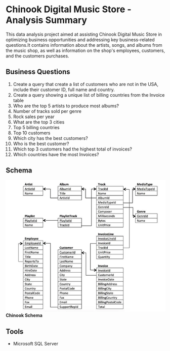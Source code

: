# Chinook Digital Music Store - Analysis Summary

This data analysis project aimed at assisting Chinook Digital Music Store in optimizing business opportunities and addressing key business-related questions.It contains information about the artists, songs, and albums from the music shop, as well as information on the shop's employees, customers, and the customers purchases.

## Business Questions

1. Create a query that create a list of customers who are not in the USA, include their customer ID, full name and country.
2. Create a query showing a unique list of billing countries from the Invoice table
3. Who are the top 5 artists to produce most albums?
4. Number of tracks sold per genre
5. Rock sales per year
6. What are the top 3 cities
7. Top 5 billing countries
8. Top 10 customers
9. Which city has the best customers?
10. Who is the best customer?
11. Which top 3 customers had the highest total of invoices?
12. Which countries have the most Invoices?


## Schema

![schema.](Images/schema.jpg) **Chinook Schema**

## Tools

- Microsoft SQL Server
